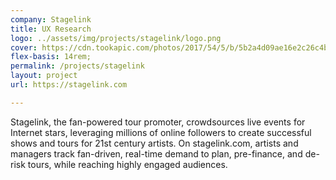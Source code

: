 ```yaml
---
company: Stagelink
title: UX Research
logo: ../assets/img/projects/stagelink/logo.png
cover: https://cdn.tookapic.com/photos/2017/54/5/b/5b2a4d09ae16e2c26c4b11920c759948.jpg?w=770&q=90&sharp=3&s=8c95a8f93f3998c2e9f388e0f1665675
flex-basis: 14rem;
permalink: /projects/stagelink
layout: project
url: https://stagelink.com

---
```



Stagelink, the fan-powered tour promoter, crowdsources live events for Internet stars, leveraging millions of online followers to create successful shows and tours for 21st century artists. On stagelink.com, artists and managers track fan-driven, real-time demand to plan, pre-finance, and de-risk tours, while reaching highly engaged audiences.
